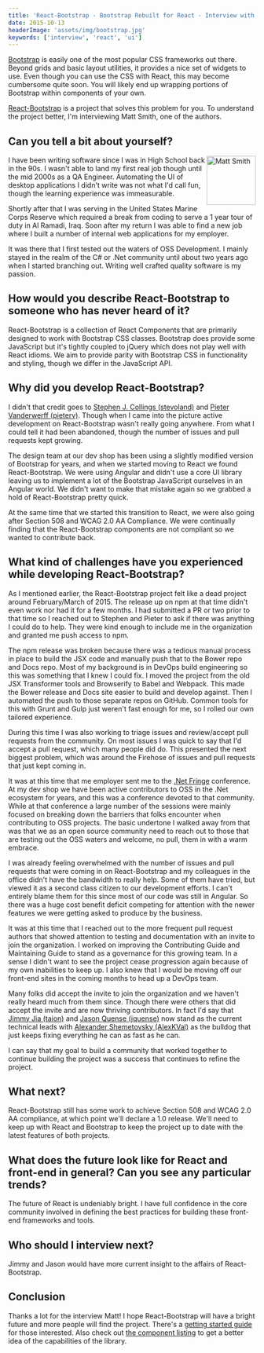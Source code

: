 ```yaml
---
title: 'React-Bootstrap - Bootstrap Rebuilt for React - Interview with Matt Smith'
date: 2015-10-13
headerImage: 'assets/img/bootstrap.jpg'
keywords: ['interview', 'react', 'ui']
---
```


[Bootstrap](http://getbootstrap.com/) is easily one of the most popular CSS frameworks out there. Beyond grids and basic layout utilities, it provides a nice set of widgets to use. Even though you can use the CSS with React, this may become cumbersome quite soon. You will likely end up wrapping portions of Bootstrap within components of your own.

[React-Bootstrap](https://react-bootstrap.github.io/) is a project that solves this problem for you. To understand the project better, I'm interviewing Matt Smith, one of the authors.

## Can you tell a bit about yourself?

<p>
  <span class="author" style="float: right">
    <img src="https://www.gravatar.com/avatar/2edcba3f73592de39dc2e83826e22fe2?s=200" alt="Matt Smith" class='author' width='100' height='100' />
  </span>

I have been writing software since I was in High School back in the 90s. I wasn't able to land my first real job though until the mid 2000s as a QA Engineer. Automating the UI of desktop applications I didn't write was not what I'd call fun, though the learning experience was immeasurable.
</p>

Shortly after that I was serving in the United States Marine Corps Reserve which required a break from coding to serve a 1 year tour of duty in Al Ramadi, Iraq. Soon after my return I was able to find a new job where I built a number of internal web applications for my employer.

It was there that I first tested out the waters of OSS Development. I mainly stayed in the realm of the C# or .Net community until about two years ago when I started branching out. Writing well crafted quality software is my passion.

## How would you describe React-Bootstrap to someone who has never heard of it?

React-Bootstrap is a collection of React Components that are primarily designed to work with
Bootstrap CSS classes. Bootstrap does provide some JavaScript but it's tightly coupled to jQuery which does not play well with React idioms. We aim to provide parity with Bootstrap CSS in functionality and styling, though we differ in the JavaScript API.

## Why did you develop React-Bootstrap?

I didn't that credit goes to [Stephen J. Collings (stevoland)](https://github.com/stevoland) and [Pieter Vanderwerff (pieterv)](https://github.com/pieterv). Though when I came into the picture active development on React-Bootstrap wasn't really going anywhere. From what I could tell it had been abandoned, though the number of issues and pull requests kept growing.

The design team at our dev shop has been using a slightly modified version of Bootstrap for years, and when we started moving to React we found React-Bootstrap. We were using Angular and didn't use a core UI library leaving us to implement a lot of the Bootstrap JavaScript ourselves in an Angular world. We didn't want to make that mistake again so we grabbed a hold of React-Bootstrap pretty quick.

At the same time that we started this transition to React, we were also going after Section 508 and WCAG 2.0 AA Compliance. We were continually finding that the React-Bootstrap components are not compliant so we wanted to contribute back.

## What kind of challenges have you experienced while developing React-Bootstrap?

As I mentioned earlier, the React-Bootstrap project felt like a dead project around February/March of 2015. The release up on npm at that time didn't even work nor had it for a few months. I had submitted a PR or two prior to that time so I reached out to Stephen and Pieter to ask if there was anything I could do to help. They were kind enough to include me in the organization and granted me push access to npm.

The npm release was broken because there was a tedious manual process in place to build the JSX code and manually push that to the Bower repo and Docs repo. Most of my background is in DevOps build engineering so this was something that I knew I could fix. I moved the project from the old JSX Transformer tools and Browserify to Babel and Webpack. This made the Bower release and Docs site easier to build and develop against. Then I automated the push to those separate repos on GitHub. Common tools for this with Grunt and Gulp just weren't fast enough for me, so I rolled our own tailored experience.

During this time I was also working to triage issues and review/accept pull requests from the community. On most issues I was quick to say that I'd accept a pull request, which many people did do. This presented the next biggest problem, which was around the Firehose of issues and pull requests that just kept coming in.

It was at this time that me employer sent me to the [.Net Fringe](http://dotnetfringe.org/)
conference. At my dev shop we have been active contributors to OSS in the .Net ecosystem for years, and this was a conference devoted to that community. While at that conference a large number of the sessions were mainly focused on breaking down the barriers that folks encounter when contributing to OSS projects. The basic undertone I walked away from that was that we as an open source community need to reach out to those that are testing out the OSS waters and welcome, no pull, them in with a warm embrace.

I was already feeling overwhelmed with the number of issues and pull requests that were coming in on React-Bootstrap and my colleagues in the office didn't have the bandwidth to really help. Some of them have tried, but viewed it as a second class citizen to our development efforts. I can't entirely blame them for this since most of our code was still in Angular. So there was a huge cost benefit deficit competing for attention with the newer features we were getting asked to produce by the business.

It was at this time that I reached out to the more frequent pull request authors that showed attention to testing and documentation with an invite to join the organization. I worked on improving the Contributing Guide and Maintaining Guide to stand as a governance for this growing team. In a sense I didn't want to see the project cease progression again because of my own inabilities to keep up. I also knew that I would be moving off our front-end sites in the coming months to head up a DevOps team.

Many folks did accept the invite to join the organization and we haven't really heard much from them since. Though there were others that did accept the invite and are now thriving contributors. In fact I'd say that [Jimmy Jia (taion)](https://github.com/taion) and [Jason Quense (jquense)](https://github.com/jquense) now stand as the current technical leads with [Alexander Shemetovsky (AlexKVal)](https://github.com/AlexKVal) as the bulldog that just keeps fixing everything he can as fast as he can.

I can say that my goal to build a community that worked together to continue building the project was a success that continues to refine the project.

## What next?

React-Bootstrap still has some work to achieve Section 508 and WCAG 2.0 AA compliance, at which point we'll declare a 1.0 release. We'll need to keep up with React and Bootstrap to keep the project up to date with the latest features of both projects.

## What does the future look like for React and front-end in general? Can you see any particular trends?

The future of React is undeniably bright. I have full confidence in the core community involved in defining the best practices for building these front-end frameworks and tools.

## Who should I interview next?

Jimmy and Jason would have more current insight to the affairs of React-Bootstrap.

## Conclusion

Thanks a lot for the interview Matt! I hope React-Bootstrap will have a bright future and more people will find the project. There's a [getting started guide](https://react-bootstrap.github.io/getting-started.html) for those interested. Also check out [the component listing](https://react-bootstrap.github.io/components.html) to get a better idea of the capabilities of the library.
